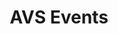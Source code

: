 ---
title: "AVS Events"
weight: 1
menu:
  main:
    weight: 10
cascade:
  - type: "docs"
description: >
 List of Past and Future AVS events recommended to be consumed.
---